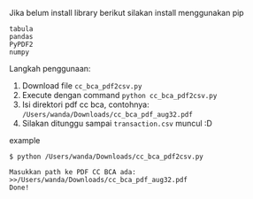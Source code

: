 Jika belum install library berikut silakan install menggunakan pip
```
tabula
pandas
PyPDF2
numpy
```

Langkah penggunaan:
1. Download file `cc_bca_pdf2csv.py`
2. Execute dengan command `python cc_bca_pdf2csv.py`
3. Isi direktori pdf cc bca, contohnya: `/Users/wanda/Downloads/cc_bca_pdf_aug32.pdf`
4. Silakan ditunggu sampai `transaction.csv` muncul :D

example
```
$ python /Users/wanda/Downloads/cc_bca_pdf2csv.py

Masukkan path ke PDF CC BCA ada:
>>/Users/wanda/Downloads/cc_bca_pdf_aug32.pdf
Done!
```
